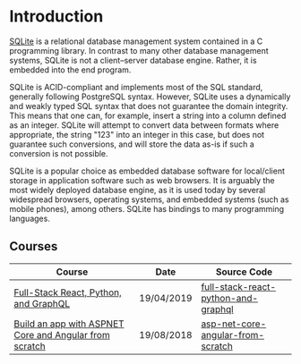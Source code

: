 # Introduction

[SQLite](https://en.wikipedia.org/wiki/SQLite) is a relational database management system contained in a C programming library. In contrast to many other database management systems, SQLite is not a client–server database engine. Rather, it is embedded into the end program.

SQLite is ACID-compliant and implements most of the SQL standard, generally following PostgreSQL syntax. However, SQLite uses a dynamically and weakly typed SQL syntax that does not guarantee the domain integrity. This means that one can, for example, insert a string into a column defined as an integer. SQLite will attempt to convert data between formats where appropriate, the string "123" into an integer in this case, but does not guarantee such conversions, and will store the data as-is if such a conversion is not possible.

SQLite is a popular choice as embedded database software for local/client storage in application software such as web browsers. It is arguably the most widely deployed database engine, as it is used today by several widespread browsers, operating systems, and embedded systems (such as mobile phones), among others. SQLite has bindings to many programming languages.

## Courses

| Course                                                                                                             | Date       | Source Code                                                                                             |
| ------------------------------------------------------------------------------------------------------------------ | ---------- | ------------------------------------------------------------------------------------------------------- |
| [Full-Stack React, Python, and GraphQL](/other/graphql-full-stack-react-python-and-graphql.md)                     | 19/04/2019 | [full-stack-react-python-and-graphql](https://github.com/peelmicro/full-stack-react-python-and-graphql) |
| [Build an app with ASPNET Core and Angular from scratch](/backend/dotnetcore-asp-net-core-angular-from-scratch.md) | 19/08/2018 | [asp-net-core-angular-from-scratch](https://github.com/peelmicro/asp-net-core-angular-from-scratch)     |
